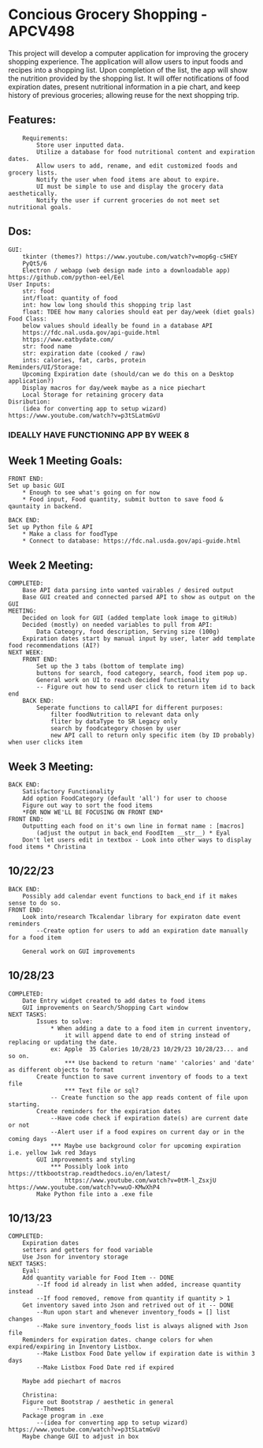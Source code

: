 # Concious Grocery Shopping - APCV498
This project will develop a computer application for improving the grocery shopping experience. 
The application will allow users to input foods and recipes into a shopping list. 
Upon completion of the list, the app will show the nutrition provided by the shopping list.
It will offer notifications of food expiration dates, present nutritional information in a pie chart,
and keep history of previous groceries; allowing reuse for the next shopping trip.

## Features:
        Requirements:
            Store user inputted data.
            Utilize a database for food nutritional content and expiration dates.
            Allow users to add, rename, and edit customized foods and grocery lists.
            Notify the user when food items are about to expire.
            UI must be simple to use and display the grocery data aesthetically.
            Notify the user if current groceries do not meet set nutritional goals.
##  Dos:
    GUI:
        tkinter (themes?) https://www.youtube.com/watch?v=mop6g-c5HEY
        PyQt5/6 
        Electron / webapp (web design made into a downloadable app) https://github.com/python-eel/Eel
    User Inputs:
        str: food
        int/float: quantity of food
        int: how low long should this shopping trip last
        float: TDEE how many calories should eat per day/week (diet goals)
    Food Class: 
        below values should ideally be found in a database API 
        https://fdc.nal.usda.gov/api-guide.html
        https://www.eatbydate.com/
        str: food name 
        str: expiration date (cooked / raw) 
        ints: calories, fat, carbs, protein
    Reminders/UI/Storage:
        Upcoming Expiration date (should/can we do this on a Desktop application?)
        Display macros for day/week maybe as a nice piechart
        Local Storage for retaining grocery data
    Disribution:
        (idea for converting app to setup wizard) https://www.youtube.com/watch?v=p3tSLatmGvU


### IDEALLY HAVE FUNCTIONING APP BY WEEK 8

## Week 1 Meeting Goals:
    FRONT END:
    Set up basic GUI
        * Enough to see what's going on for now
        * Food input, Food quantity, submit button to save food & qauntaity in backend.

    BACK END:
    Set up Python file & API
        * Make a class for foodType 
        * Connect to database: https://fdc.nal.usda.gov/api-guide.html

## Week 2 Meeting:
    COMPLETED:
        Base API data parsing into wanted vairables / desired output
        Base GUI created and connected parsed API to show as output on the GUI
    MEETING:
        Decided on look for GUI (added template look image to gitHub)
        Decided (mostly) on needed variables to pull from API:
            Data Cateogry, food description, Serving size (100g)
        Expiration dates start by manual input by user, later add template food recommendations (AI?)
    NEXT WEEK:
        FRONT END:
            Set up the 3 tabs (bottom of template img)
            buttons for search, food category, search, food item pop up.
            General work on UI to reach decided functionality
            -- Figure out how to send user click to return item id to back end
        BACK END:
            Seperate functions to callAPI for different purposes: 
                filter foodNutrition to relevant data only
                fliter by dataType to SR Legacy only
                search by foodcategory chosen by user
                new API call to return only specific item (by ID probably) when user clicks item

## Week 3 Meeting:
    BACK END:
        Satisfactory Functionality
        Add option FoodCategory (default 'all') for user to choose
        Figure out way to sort the food items
        *FOR NOW WE'LL BE FOCUSING ON FRONT END*
    FRONT END:
        Outputting each food on it's own line in format name : [macros]
            (adjust the output in back_end FoodItem __str__) * Eyal
        Don't let users edit in textbox - Look into other ways to display food items * Christina
## 10/22/23
    BACK END:
        Possibly add calendar event functions to back_end if it makes sense to do so. 
    FRONT END:
        Look into/research Tkcalendar library for expiraton date event reminders
            --Create option for users to add an expiration date manually for a food item

        General work on GUI improvements
## 10/28/23
    COMPLETED:
        Date Entry widget created to add dates to food items
        GUI improvements on Search/Shopping Cart window
    NEXT TASKS: 
            Issues to solve: 
                * When adding a date to a food item in current inventory,
                    it will append date to end of string instead of replacing or updating the date.
                ex: Apple  35 Calories 10/28/23 10/29/23 10/28/23... and so on.
                    *** Use backend to return 'name' 'calories' and 'date' as different objects to format
            Create function to save current inventory of foods to a text file
                    *** Text file or sql? 
                -- Create function so the app reads content of file upon starting.
            Create reminders for the expiration dates
                --Have code check if expiration date(s) are current date or not
                --Alert user if a food expires on current day or in the coming days
                *** Maybe use background color for upcoming expiration i.e. yellow 1wk red 3days
            GUI improvements and styling
                *** Possibly look into https://ttkbootstrap.readthedocs.io/en/latest/ 
                    https://www.youtube.com/watch?v=0tM-l_ZsxjU https://www.youtube.com/watch?v=wuO-KMwXhP4
            Make Python file into a .exe file
## 10/13/23
    COMPLETED:
        Expiration dates
        setters and getters for food variable
        Use Json for inventory storage
    NEXT TASKS:
        Eyal:
        Add quantity variable for Food Item -- DONE
            --If food id already in list when added, increase quantity instead
            --If food removed, remove from quantity if quantity > 1
        Get inventory saved into Json and retrived out of it -- DONE
            --Run upon start and whenever inventory_foods = [] list changes
            --Make sure inventory_foods list is always aligned with Json file
        Reminders for expiration dates. change colors for when expired/expiring in Inventory Listbox.
            --Make Listbox Food Date yellow if expiration date is within 3 days
            --Make Listbox Food Date red if expired

        Maybe add piechart of macros
        
        Christina:
        Figure out Bootstrap / aesthetic in general
            --Themes
        Package program in .exe
            --(idea for converting app to setup wizard) https://www.youtube.com/watch?v=p3tSLatmGvU
        Maybe change GUI to adjust in box

